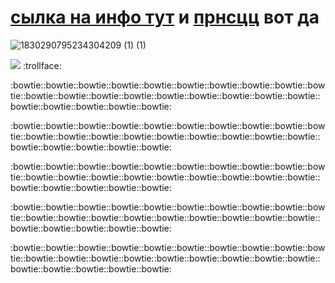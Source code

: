# [сылка на инфо тут](https://t.me/T0UAKI) и [прнсцц](https://pronouns.cc/@toyaki) вот да
![1830290795234304209 (1) (1)](https://github.com/user-attachments/assets/4eadb1a2-9132-4c6b-a9d5-68be10cb5d63)


![](https://komarev.com/ghpvc/?username=touyaki&color=blueviolet&style=for-the-badge&label=сколько+прочекало+профиль&abbreviated=true)   ‎  ‎ :trollface:

:bowtie::bowtie::bowtie::bowtie::bowtie::bowtie::bowtie::bowtie::bowtie::bowtie::bowtie::bowtie::bowtie::bowtie::bowtie::bowtie::bowtie::bowtie::bowtie::bowtie::bowtie::bowtie::bowtie::bowtie:

:bowtie::bowtie::bowtie::bowtie::bowtie::bowtie::bowtie::bowtie::bowtie::bowtie::bowtie::bowtie::bowtie::bowtie::bowtie::bowtie::bowtie::bowtie::bowtie::bowtie::bowtie::bowtie::bowtie::bowtie:

:bowtie::bowtie::bowtie::bowtie::bowtie::bowtie::bowtie::bowtie::bowtie::bowtie::bowtie::bowtie::bowtie::bowtie::bowtie::bowtie::bowtie::bowtie::bowtie::bowtie::bowtie::bowtie::bowtie::bowtie:

:bowtie::bowtie::bowtie::bowtie::bowtie::bowtie::bowtie::bowtie::bowtie::bowtie::bowtie::bowtie::bowtie::bowtie::bowtie::bowtie::bowtie::bowtie::bowtie::bowtie::bowtie::bowtie::bowtie::bowtie:

:bowtie::bowtie::bowtie::bowtie::bowtie::bowtie::bowtie::bowtie::bowtie::bowtie::bowtie::bowtie::bowtie::bowtie::bowtie::bowtie::bowtie::bowtie::bowtie::bowtie::bowtie::bowtie::bowtie::bowtie:
